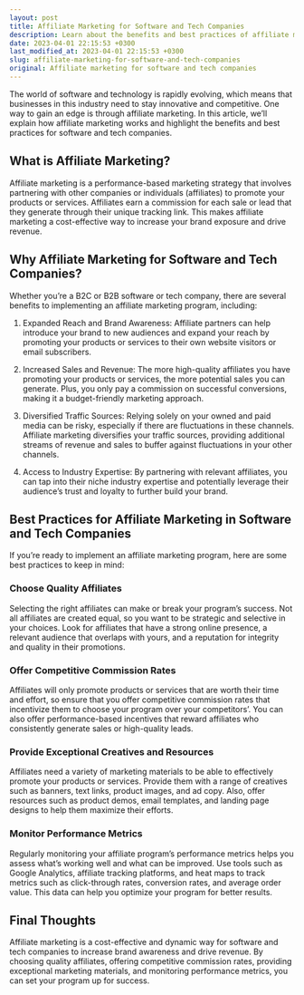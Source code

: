 ```yaml
---
layout: post
title: Affiliate Marketing for Software and Tech Companies
description: Learn about the benefits and best practices of affiliate marketing for software and tech companies. Find out how you can earn more revenue and increase your brand exposure through affiliate partnerships.
date: 2023-04-01 22:15:53 +0300
last_modified_at: 2023-04-01 22:15:53 +0300
slug: affiliate-marketing-for-software-and-tech-companies
original: Affiliate marketing for software and tech companies
---
```

The world of software and technology is rapidly evolving, which means that businesses in this industry need to stay innovative and competitive. One way to gain an edge is through affiliate marketing. In this article, we’ll explain how affiliate marketing works and highlight the benefits and best practices for software and tech companies.

## What is Affiliate Marketing?

Affiliate marketing is a performance-based marketing strategy that involves partnering with other companies or individuals (affiliates) to promote your products or services. Affiliates earn a commission for each sale or lead that they generate through their unique tracking link. This makes affiliate marketing a cost-effective way to increase your brand exposure and drive revenue.

## Why Affiliate Marketing for Software and Tech Companies?

Whether you’re a B2C or B2B software or tech company, there are several benefits to implementing an affiliate marketing program, including:

1. Expanded Reach and Brand Awareness: Affiliate partners can help introduce your brand to new audiences and expand your reach by promoting your products or services to their own website visitors or email subscribers.

2. Increased Sales and Revenue: The more high-quality affiliates you have promoting your products or services, the more potential sales you can generate. Plus, you only pay a commission on successful conversions, making it a budget-friendly marketing approach.

3. Diversified Traffic Sources: Relying solely on your owned and paid media can be risky, especially if there are fluctuations in these channels. Affiliate marketing diversifies your traffic sources, providing additional streams of revenue and sales to buffer against fluctuations in your other channels.

4. Access to Industry Expertise: By partnering with relevant affiliates, you can tap into their niche industry expertise and potentially leverage their audience’s trust and loyalty to further build your brand.

## Best Practices for Affiliate Marketing in Software and Tech Companies

If you’re ready to implement an affiliate marketing program, here are some best practices to keep in mind:

### Choose Quality Affiliates

Selecting the right affiliates can make or break your program’s success. Not all affiliates are created equal, so you want to be strategic and selective in your choices. Look for affiliates that have a strong online presence, a relevant audience that overlaps with yours, and a reputation for integrity and quality in their promotions.

### Offer Competitive Commission Rates

Affiliates will only promote products or services that are worth their time and effort, so ensure that you offer competitive commission rates that incentivize them to choose your program over your competitors’. You can also offer performance-based incentives that reward affiliates who consistently generate sales or high-quality leads.

### Provide Exceptional Creatives and Resources

Affiliates need a variety of marketing materials to be able to effectively promote your products or services. Provide them with a range of creatives such as banners, text links, product images, and ad copy. Also, offer resources such as product demos, email templates, and landing page designs to help them maximize their efforts.

### Monitor Performance Metrics

Regularly monitoring your affiliate program’s performance metrics helps you assess what’s working well and what can be improved. Use tools such as Google Analytics, affiliate tracking platforms, and heat maps to track metrics such as click-through rates, conversion rates, and average order value. This data can help you optimize your program for better results.

## Final Thoughts

Affiliate marketing is a cost-effective and dynamic way for software and tech companies to increase brand awareness and drive revenue. By choosing quality affiliates, offering competitive commission rates, providing exceptional marketing materials, and monitoring performance metrics, you can set your program up for success.